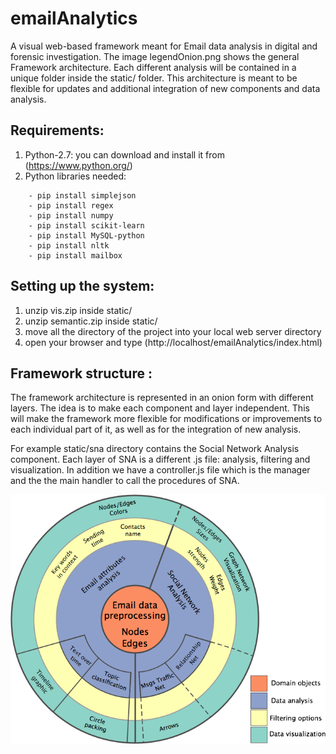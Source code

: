 # emailAnalytics

A visual web-based framework meant for Email data analysis in digital and forensic investigation.
The image legendOnion.png shows the general Framework architecture. Each different analysis will be contained in a unique folder inside the static/ folder. This architecture is meant to be flexible for updates and additional integration of new components and data analysis.

## Requirements:
1. Python-2.7: you can download and install it from (https://www.python.org/) 
2. Python libraries needed:
```
    - pip install simplejson 
    - pip install regex
    - pip install numpy
    - pip install scikit-learn
    - pip install MySQL-python
    - pip install nltk
    - pip install mailbox
```
    
## Setting up the system:
1. unzip vis.zip inside static/
2. unzip semantic.zip inside static/
3. move all the directory of the project into your local web server directory 
4. open your browser and type (http://localhost/emailAnalytics/index.html)

## Framework structure :
The framework architecture is represented in an onion form with different layers. The idea is to make each component and layer independent. This will make the framework more flexible for modifications or improvements to each individual part of it, as well as for the integration of new analysis. 

For example static/sna directory contains the Social Network Analysis component. Each layer of SNA is a different .js file: analysis, filtering and visualization. In addition we have a controller.js file which is the manager and the the main handler to call the procedures of SNA.

![](legendOnion.png?raw=true "Framework Architecture")


